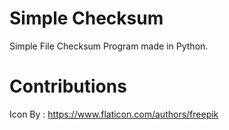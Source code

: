 # Simple Checksum
Simple File Checksum Program made in Python.


# Contributions
Icon By : https://www.flaticon.com/authors/freepik
